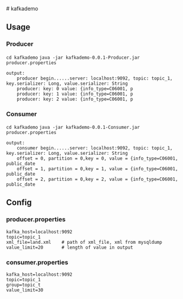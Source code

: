 ﻿﻿# kafkademo

## Usage
### Producer
```cd kafkademo```
```java -jar kafkademo-0.0.1-Producer.jar producer.properties```

```
output:
    producer begin......server: localhost:9092, topic: topic_1, key.serializer: Long, value.serializer: String
    producer: key: 0 value: {info_type=C06001, p
    producer: key: 1 value: {info_type=C06001, p
    producer: key: 2 value: {info_type=C06001, p

```

### Consumer
```cd kafkademo```
```java -jar kafkademo-0.0.1-Consumer.jar producer.properties```
```
output:
    consumer begin......server: localhost:9092, topic: topic_1, key.serializer: Long, value.serializer: String
    offset = 0, partition = 0,key = 0, value = {info_type=C06001, public_date
    offset = 1, partition = 0,key = 1, value = {info_type=C06001, public_date
    offset = 2, partition = 0,key = 2, value = {info_type=C06001, public_date
```

## Config
### producer.properties
```
kafka_host=localhost:9092
topic=topic_1
xml_file=land.xml    # path of xml_file, xml from mysqldump
value_limit=20       # length of value in output
```
### consumer.properties
```
kafka_host=localhost:9092
topic=topic_1
group=topic_t
value_limit=30
```